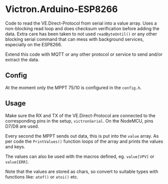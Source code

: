 # Victron.Arduino-ESP8266
Code to read the VE.Direct-Protocol from serial into a value array. Uses a non-blocking read loop and does checksum verification before adding the data. Extra care has been taken to not used `readByteUntil()` or any other blocking serial command that can mess with background services, especially on the ESP8266.

Extend this code with MQTT or any other protocol or service to send and/or extract the data.

## Config
At the moment only the MPPT 75/10 is configured in the `config.h`.

## Usage
Make sure the RX and TX of the VE.Direct-Protocol are connected to the corresponding pins in the setup, `victronSerial`. On the NodeMCU, pins D7/D8 are used.

Every second the MPPT sends out data, this is put into the `value` array. As per code the `PrintValues()` function loops of the array and prints the values and keys. 

The values can also be used with the macros defined, eg. `value[VPV]` or `value[ERR]`.

Note that the values are stored as chars, so convert to suitable types with functions like: `atof()` or `atoi()` etc. 